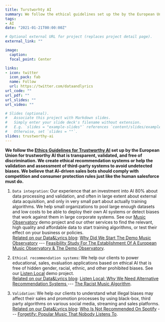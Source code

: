```yaml
---
title: Turstworhty AI
summary: We follow the ethical guidelines set up the by the European Union for trustworthy AI that is transparent, validated, and free of discrimination.  We create ethical recommendation systems or help the validation and assessment of third-party systems to avoid undetected biases. We believe that AI-driven sales bots should comply with competition and consumer protection rules just like the human salesforce.
tags:
- AI
date: "2021-01-21T00:00:00Z"

# Optional external URL for project (replaces project detail page).
external_link: ""

image:
  caption: 
  focal_point: Center

links:
- icon: twitter
  icon_pack: fab
  name: Follow
  url: https://twitter.com/dataandlyrics
url_code: ""
url_pdf: ""
url_slides: ""
url_video: ""

# Slides (optional).
#   Associate this project with Markdown slides.
#   Simply enter your slide deck's filename without extension.
#   E.g. `slides = "example-slides"` references `content/slides/example-slides.md`.
#   Otherwise, set `slides = ""`.
slides: trustworthy-ai
---
```


**We follow the [Ethics Guidelines for Trustworthy AI](https://ec.europa.eu/digital-single-market/en/news/ethics-guidelines-trustworthy-ai) set up by the European Union for trustworthy AI that is transparent, validated, and free of discrimination.  We create ethical recommendation systems or help the validation and assessment of third-party systems to avoid undetected biases. We believe that AI-driven sales bots should comply with competition and consumer protection rules just like the human salesforce must do.**

1. `Data integration`:  Our experience that an investment into AI 80% about data processing and validation, and often in large extent about external data acquisition, and only in very small part about actually training algorithms. We help small organizations to pool large enough datasets and low costs to be able to deploy their own AI systems or detect biases that work against them in large corporate systems. See our [Music Observatory](/project/music-observatory/) demo project and our other services to find the relevant, high quality and affordable data to start training algorithms, or test their effect on your business or policies.  
<span style="text-decoration:underline">Related on our Data&Lyrics blog</span>: [Why Did We Start The Demo Music Observatory](https://dataandlyrics.com/post/2020-10-27-why-start-music-observatory/) --- [Feasibility Study For The Establishment Of A European Music Observatory & The Demo Observatory](https://dataandlyrics.com/post/2020-11-16-european-music-observatory-feasibility/).

2. `Ethical recommendation systems`:  We help our clients to power educational, sales, evaluation applications based on ethical AI that is free of hidden gender, racial, ethnic, and other prohibited biases. See our [Listen Local](/project/listen-local/) demo project.  
<span style="text-decoration:underline">Related on our Data&Lyrics blog</span>:  [Listen Local: Why We Need Alternative Recommendation Systems ](https://dataandlyrics.com/post/2020-12-15-alternative-recommendations/) --- [The Racist Music Algorithm](https://dataandlyrics.com/post/2020-10-30-racist-algorithm/).

3. `Validation`: We help our clients to understand what illegal biases may affect their sales and promotion processes by using black-box, third party algorithms on various social media, streaming and sales platforms.  
<span style="text-decoration:underline">Related on our Data&Lyrics blog</span>: [Who Is Not Recommended On Spotify](https://dataandlyrics.com/post/2020-11-17-recommendation-analysis/) --- [Forgetify: Popular Music That Nobody Listens To](https://dataandlyrics.com/post/2020-10-24-forgetify_pop_october/).
